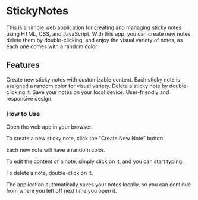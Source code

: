 # StickyNotes
This is a simple web application for creating and managing sticky notes using HTML, CSS, and JavaScript. With this app, you can create new notes, delete them by double-clicking, and enjoy the visual variety of notes, as each one comes with a random color.

## Features
Create new sticky notes with customizable content.
Each sticky note is assigned a random color for visual variety.
Delete a sticky note by double-clicking it.
Save your notes on your local device.
User-friendly and responsive design.


### How to Use
Open the web app in your browser.

To create a new sticky note, click the "Create New Note" button.

Each new note will have a random color.

To edit the content of a note, simply click on it, and you can start typing.

To delete a note, double-click on it.

The application automatically saves your notes locally, so you can continue from where you left off next time you open it.
